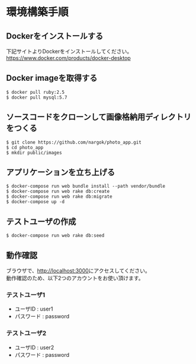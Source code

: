# 環境構築手順

## Dockerをインストールする
下記サイトよりDockerをインストールしてください。
https://www.docker.com/products/docker-desktop

## Docker imageを取得する
```
$ docker pull ruby:2.5
$ docker pull mysql:5.7
```
## ソースコードをクローンして画像格納用ディレクトリをつくる
```
$ git clone https://github.com/nargok/photo_app.git
$ cd photo_app
$ mkdir public/images
```
## アプリケーションを立ち上げる
```
$ docker-compose run web bundle install --path vendor/bundle
$ docker-compose run web rake db:create
$ docker-compose run web rake db:migrate
$ docker-compose up -d
```

## テストユーザの作成
```
$ docker-compose run web rake db:seed
```

## 動作確認
ブラウザで、[http://localhost:3000](http://localhost:3000)にアクセスしてください。  
動作確認のため、以下2つのアカウントをお使い頂けます。

### テストユーザ1
- ユーザID  :  user1
- パスワード : password

### テストユーザ2
- ユーザID  :  user2
- パスワード : password